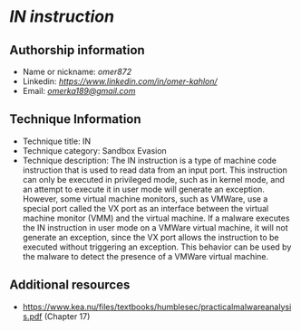 # *IN instruction*

## Authorship information
* Name or nickname: *omer872*
* Linkedin: *https://www.linkedin.com/in/omer-kahlon/*
* Email: *omerka189@gmail.com*
  
## Technique Information
* Technique title: IN
* Technique category: Sandbox Evasion
* Technique description: The IN instruction is a type of machine code instruction that is used to read data from an input port. This instruction can only be executed in privileged mode, such as in kernel mode, and an attempt to execute it in user mode will generate an exception. However, some virtual machine monitors, such as VMWare, use a special port called the VX port as an interface between the virtual machine monitor (VMM) and the virtual machine. If a malware executes the IN instruction in user mode on a VMWare virtual machine, it will not generate an exception, since the VX port allows the instruction to be executed without triggering an exception. This behavior can be used by the malware to detect the presence of a VMWare virtual machine.



## Additional resources
* https://www.kea.nu/files/textbooks/humblesec/practicalmalwareanalysis.pdf (Chapter 17)
